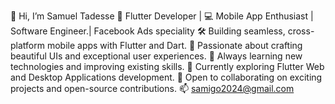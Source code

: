 👋 Hi, I’m Samuel Tadesse
🚀 Flutter Developer | 💻 Mobile App Enthusiast | Software Engineer.| Facebook Ads speciality
🛠️ Building seamless, cross-platform mobile apps with Flutter and Dart.
🌟 Passionate about crafting beautiful UIs and exceptional user experiences.
🎯 Always learning new technologies and improving existing skills.
🌱 Currently exploring Flutter Web and Desktop Applications development.
🤝 Open to collaborating on exciting projects and open-source contributions.
📫 samigo2024@gmail.com

<!---


samitad2024/samitad2024 is a ✨ special ✨ repository because its `README.md` (this file) appears on your GitHub profile.
You can click the Preview link to take a look at your changes.
--->
